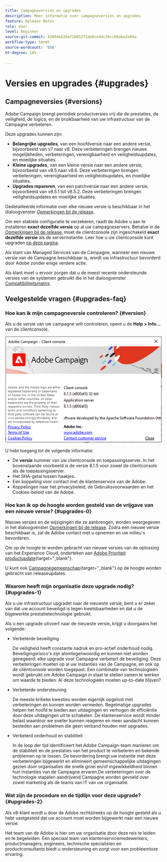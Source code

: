 ```yaml
---
title: Campagneversies en upgrades
description: Meer informatie over campagneversies en upgrades
feature: Release Notes
role: User
level: Beginner
source-git-commit: 43994eb29af2b85272de0ce4dc34cc66aba2e04a
workflow-type: tm+mt
source-wordcount: '656'
ht-degree: 10%

---
```


# Versies en upgrades {#upgrades}

## Campagneversies {#versions}

Adobe Campaign brengt periodiek productversies vrij die de prestaties, de veiligheid, de logica, en de bruikbaarheid van uw infrastructuur van de Campagne verbeteren.

Deze upgrades kunnen zijn:

* **Belangrijke upgrades**, van een hoofdversie naar een andere versie, bijvoorbeeld van v7 naar v8. Deze verbeteringen brengen nieuwe mogelijkheden, verbeteringen, verenigbaarheid en veiligheidsupdates, en moeilijke situaties.
* **Kleine upgrades**, van een kleine versie naar een andere versie, bijvoorbeeld van v8.5 naar v8.6. Deze verbeteringen brengen verbeteringen, verenigbaarheid en veiligheidsupdates, en moeilijke situaties.
* **Upgrades repareren**, van een patchversie naar een andere versie, bijvoorbeeld van v8.5.1 tot v8.5.2. Deze verbeteringen brengen veiligheidsupdates en moeilijke situaties.

Gedetailleerde informatie over elke nieuwe versie is beschikbaar in het dialoogvenster [Opmerkingen bij de release](release-notes.md).

Om een stabiele configuratie te verzekeren, raadt de Adobe u aan te installeren **exact dezelfde versie** op al uw campagneservers. Behalve in de [Opmerkingen bij de release](release-notes.md), moet de clientconsole zijn ingeschakeld **exact dezelfde versie** als de serverinstantie. Leer hoe u uw clientconsole kunt upgraden [op deze pagina](../start/connect.md#upgrade-ac-console).

Als klant van Managed Services van de Campagne, wanneer een nieuwe versie van de Campagne beschikbaar is, wordt uw infrastructuur bevorderd door Adobe zonder enige verdere actie.

Als klant moet u ervoor zorgen dat u de meest recente ondersteunde versies van de systemen gebruikt die in het dialoogvenster [Compatibiliteitsmatrix](compatibility-matrix.md).


## Veelgestelde vragen {#upgrades-faq}

### Hoe kan ik mijn campagneversie controleren? {#version}

Als u de versie van uw campagne wilt controleren, opent u de **Help > Info...** van de clientconsole.

![](assets/ac-version.png)

U hebt toegang tot de volgende informatie:

* De **versie** nummer van uw clientconsole en toepassingsserver. In het bovenstaande voorbeeld is de versie 8.1.5 voor zowel de clientconsole als de toepassingsserver.
* Het SHA-getal tussen haakjes.
* Een koppeling voor contact met de klantenservice van de Adobe.
* Koppelingen naar het privacybeleid, de Gebruiksvoorwaarden en het Cookies-beleid van de Adobe.

### Hoe kan ik op de hoogte worden gesteld van de vrijgave van een nieuwe versie? {#upgrades-0}

Nieuwe versies en de wijzigingen die ze aanbrengen, worden weergegeven in het dialoogvenster [Opmerkingen bij de release](release-notes.md). Zodra een nieuwe versie beschikbaar is, zal de Adobe contact met u opnemen en uw milieu&#39;s bevorderen.

Om op de hoogte te worden gebracht van nieuwe versies van de oplossing van het Experience Cloud, onderteken aan [Adobe Prioriteit productupdate](https://www.adobe.com/nl/subscription/priority-product-update.html){target="_blank"}.

U kunt ook [Campagnegemeenschap](https://experienceleaguecommunities.adobe.com/t5/custom/page/page-id/Community-TopicsPage?style=all&amp;sort=date&amp;order=desc&amp;filters=adobe-campaign-classic-community&amp;topic=Campaign+v8){target="_blank"} op de hoogte worden gebracht van releaseupdates.


### Waarom heeft mijn organisatie deze upgrade nodig? {#upgrades-1}

Als u uw infrastructuur upgradet naar de nieuwste versie, bent u er zeker van dat uw account beveiligd is tegen kwetsbaarheden en dat u de bijgewerkte prestatietechnologie gebruikt.

Als u een upgrade uitvoert naar de nieuwste versie, krijgt u doorgaans het volgende:

* Verbeterde beveiliging

  De veiligheid heeft constante nadruk en pro-actief onderhoud nodig. Beveiligingsrisico&#39;s zijn alomtegenwoordig en kunnen niet worden genegeerd: elke upgrade voor Campagne verbetert de beveiliging. Deze verbeteringen moeten op al uw instanties van de Campagne, en ook op de cliëntconsole worden toegepast. Een combinatie van technologieën wordt gebruikt om Adobe Campaign in staat te stellen samen te werken om waarde te bieden. Al deze technologieën moeten up-to-date blijven?

* Verbeterde ondersteuning

  De meeste kritieke kwesties worden eigenlijk opgelost met verbeteringen en kunnen worden vermeden. Regelmatige upgrades helpen het hoofd te bieden aan uitdagingen en verhogen de efficiëntie door deze uitdagingen uit te schakelen. De klantenservice wordt minder belast waardoor we sneller kunnen reageren en meer aandacht kunnen besteden aan problemen die geen verband houden met upgrades.


* Verbeterd onderhoud en stabiliteit

  In de loop der tijd identificeert het Adobe Campaign-team manieren om de stabiliteit en de prestaties van het product te verbeteren en bekende problemen op te lossen. De bevordering brengt uw instantie met deze verbeteringen bijgewerkt en elimineert gemeenschappelijke uitdagingen gezien door organisaties die snelle groei en/of ingewikkeldheid binnen hun instanties van de Campagne ervaren.De verbeteringen over de technologie stapelen aandrijvend Campagne worden gevoeld over zowel marketing als de teams van IT van uw organisatie.


### Wat zijn de procedure en de tijdlijn voor deze upgrade? {#upgrades-2}

Als v8-klant wordt u door de Adobe rechtstreeks op de hoogte gesteld als u hebt vastgesteld dat uw account moet worden bijgewerkt naar een nieuwe versie.

Het team van de Adobe is hier om uw organisatie door deze reis te leiden en te begeleiden. Een speciaal team van klantenservicemedewerkers, productmanagers, engineers, technische specialisten en productconsultants biedt u ondersteuning en zorgt voor een probleemloze ervaring.






